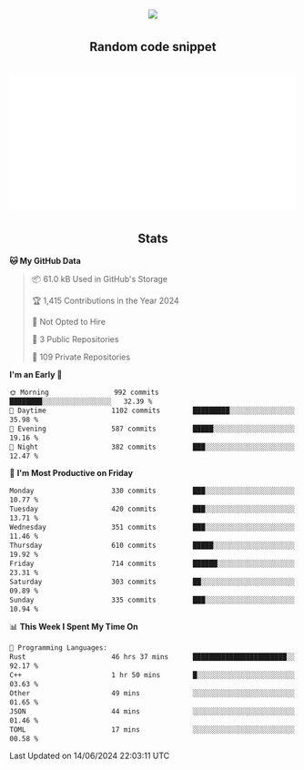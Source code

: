 <h1 align="center"><img src="https://readme-typing-svg.demolab.com?font=JetBrains+Mono&duration=3000&pause=1500&color=FE8019&center=true&multiline=true&repeat=false&random=false&width=600&height=60&lines=Welcome+to+my+page!;I'm+currently+learning+C%2C+Rust+and+C%2B%2B"></h1>

<h2 align="center">Random code snippet</h2>

<h1 align="center"><img src="assets/code_snippet.svg"></h1>

<h2 align="center">Stats</h2>

<!--START_SECTION:waka-->
**🐱 My GitHub Data** 

> 📦 61.0 kB Used in GitHub's Storage 
 > 
> 🏆 1,415 Contributions in the Year 2024
 > 
> 🚫 Not Opted to Hire
 > 
> 📜 3 Public Repositories 
 > 
> 🔑 109 Private Repositories 
 > 
**I'm an Early 🐤** 

```text
🌞 Morning                992 commits         ████████░░░░░░░░░░░░░░░░░   32.39 % 
🌆 Daytime                1102 commits        █████████░░░░░░░░░░░░░░░░   35.98 % 
🌃 Evening                587 commits         █████░░░░░░░░░░░░░░░░░░░░   19.16 % 
🌙 Night                  382 commits         ███░░░░░░░░░░░░░░░░░░░░░░   12.47 % 
```
📅 **I'm Most Productive on Friday** 

```text
Monday                   330 commits         ███░░░░░░░░░░░░░░░░░░░░░░   10.77 % 
Tuesday                  420 commits         ███░░░░░░░░░░░░░░░░░░░░░░   13.71 % 
Wednesday                351 commits         ███░░░░░░░░░░░░░░░░░░░░░░   11.46 % 
Thursday                 610 commits         █████░░░░░░░░░░░░░░░░░░░░   19.92 % 
Friday                   714 commits         ██████░░░░░░░░░░░░░░░░░░░   23.31 % 
Saturday                 303 commits         ██░░░░░░░░░░░░░░░░░░░░░░░   09.89 % 
Sunday                   335 commits         ███░░░░░░░░░░░░░░░░░░░░░░   10.94 % 
```


📊 **This Week I Spent My Time On** 

```text
💬 Programming Languages: 
Rust                     46 hrs 37 mins      ███████████████████████░░   92.17 % 
C++                      1 hr 50 mins        █░░░░░░░░░░░░░░░░░░░░░░░░   03.63 % 
Other                    49 mins             ░░░░░░░░░░░░░░░░░░░░░░░░░   01.65 % 
JSON                     44 mins             ░░░░░░░░░░░░░░░░░░░░░░░░░   01.46 % 
TOML                     17 mins             ░░░░░░░░░░░░░░░░░░░░░░░░░   00.58 % 
```


 Last Updated on 14/06/2024 22:03:11 UTC
<!--END_SECTION:waka-->
